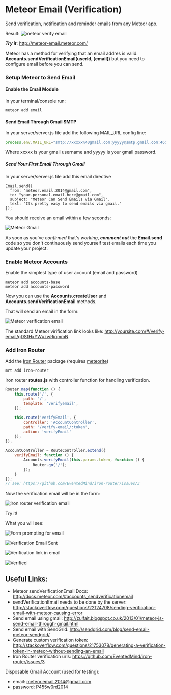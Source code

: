 Meteor Email (Verification)
============

Send verification, notification and reminder emails from any Meteor app.

Result:
![meteor verify email](http://i.imgur.com/ffcxHQg.png)

***Try it***: http://meteor-email.meteor.com/


Meteor has a method for verifying that an email addres is valid: <br />
**Accounts.sendVerificationEmail(userId, [email])** 
but you need to configure email before you can send.

### Setup Meteor to Send Email

#### Enable the Email Module

In your terminal/console run:

```
meteor add email
```

#### Send Email Through Gmail SMTP

In your server/server.js file add the following MAIL_URL config line:
```javascript
process.env.MAIL_URL="smtp://xxxxx%40gmail.com:yyyyy@smtp.gmail.com:465/"; 
```
Where xxxxx is your gmail username and yyyyy is your gmail password.

##### Send Your First Email Through Gmail

In your server/server.js file add this email directive
```
Email.send({
  from: "meteor.email.2014@gmail.com",
  to: "your-personal-email-here@gmail.com",
  subject: "Meteor Can Send Emails via Gmail",
  text: "Its pretty easy to send emails via gmail."
});
```

You should receive an email within a few seconds:

![Meteor Gmail](http://i.imgur.com/dB6DQyf.png)

As soon as you've *confirmed* that's *working*, 
***comment out*** the **Email.send**
code so you don't continuously send yourself test emails each time you
update your project.


### Enable Meteor Accounts

Enable the simplest type of user account (email and password)

```
meteor add accounts-base
meteor add accounts-password
```

Now you can use the **Accounts.createUser** 
and **Accounts.sendVerificationEmail** methods.

That will send an email in the form:

![Meteor verification email](http://i.imgur.com/BpUckrK.png)

The standard Meteor virification link looks like: 
http://yoursite.com/#/verify-email/gDSfHxYWuzwRiqmmN


### Add Iron Router

Add the [Iron Router](https://github.com/EventedMind/iron-router) package
(requires [meteorite](https://github.com/oortcloud/meteorite))

```
mrt add iron-router
```

Iron router **routes.js** with controller function for handling verification.

```javascript
Router.map(function () {
    this.route('/', {
        path: '/',
        template: 'verifyemail',
    });

    this.route('verifyEmail', {
        controller: 'AccountController',
        path: '/verify-email/:token',
        action: 'verifyEmail'
    });
});

AccountController = RouteController.extend({
    verifyEmail: function () {
        Accounts.verifyEmail(this.params.token, function () {
            Router.go('/');
        });
    }
});
// see: https://github.com/EventedMind/iron-router/issues/3
```

Now the verification email will be in the form:

![Iron router verification email](http://i.imgur.com/0ZVIOWl.png)

Try it!

What you will see:

![Form prompting for email](http://i.imgur.com/ffcxHQg.png)

![Verification Email Sent](http://i.imgur.com/NRNP7ch.png)

![Verification link in email](http://i.imgur.com/UZmQKUO.png)

![Verified](http://i.imgur.com/Xr9qcag.png)

## Useful Links:

- Meteor sendVerificationEmail Docs: http://docs.meteor.com/#accounts_sendverificationemail
- sendVerificationEmail needs to be done by the server: http://stackoverflow.com/questions/22124708/sending-verification-email-with-meteor-causing-error
- Send email using gmail: http://zulfait.blogspot.co.uk/2013/01/meteor-js-send-email-through-gmail.html
- Send email with SendGrid: http://sendgrid.com/blog/send-email-meteor-sendgrid/
- Generate custom verification token: http://stackoverflow.com/questions/21753078/generating-a-verification-token-in-meteor-without-sending-an-email
- Iron Router verification urls: https://github.com/EventedMind/iron-router/issues/3



Disposable Gmail Account (used for testing):
- email: meteor.email.2014@gmail.com
- password: P455w0rd2014